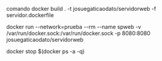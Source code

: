comando
docker build . -t josuegaticaodato/servidorweb -f servidor.dockerfile

docker run --network=prueba --rm --name spweb -v /var/run/docker.sock:/var/run/docker.sock -p 8080:8080 josuegaticaodato/servidorweb

docker stop $(docker ps -a -q)